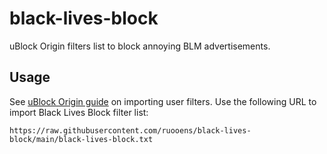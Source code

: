 # black-lives-block
uBlock Origin filters list to block annoying BLM advertisements.

## Usage
See [uBlock Origin guide](https://github.com/gorhill/uBlock/wiki/Filter-lists-from-around-the-web) on importing user filters. Use the following URL to import Black Lives Block filter list:
```
https://raw.githubusercontent.com/ruooens/black-lives-block/main/black-lives-block.txt
```
